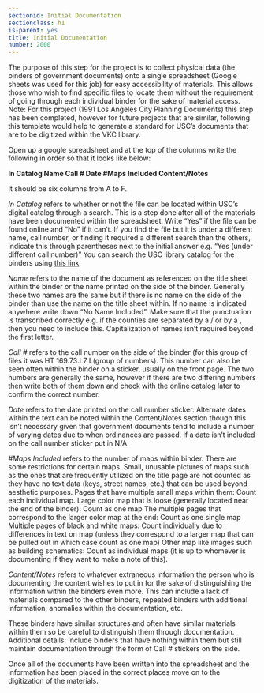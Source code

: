 ```yaml
---
sectionid: Initial Documentation
sectionclass: h1
is-parent: yes
title: Initial Documentation
number: 2000
---
```


The purpose of this step for the project is to collect physical data (the binders of government documents) onto a single spreadsheet (Google sheets was used for this job) for easy accessibility of materials. This allows those who wish to find specific files to locate them without the requirement of going through each individual binder for the sake of material access.
Note: For this project (1991 Los Angeles City Planning Documents) this step has been completed, however for future projects that are similar, following this template would help to generate a standard for USC’s documents that are to be digitized within the VKC library.

Open up a google spreadsheet and at the top of the columns write the following in order so that it looks like below: 

**In Catalog    Name    Call #    Date    #Maps Included    Content/Notes**

It should be six columns from A to F.

*In Catalog* refers to whether or not the file can be located within USC’s digital catalog through a search. This is a step done after all of the materials have been documented within the spreadsheet. Write “Yes” if the file can be found online and “No” if it can’t. If you find the file but it is under a different name, call number, or finding it required a different search than the others, indicate this through parentheses next to the initial answer e.g. “Yes (under different call number)”
You can search the USC library catalog for the binders using [this link](https://libraries.usc.edu/)

*Name* refers to the name of the document as referenced on the title sheet within the binder or the name printed on the side of the binder. Generally these two names are the same but if there is no name on the side of the binder than use the name on the title sheet within. If no name is indicated anywhere write down “No Name Included”. Make sure that the punctuation is transcribed correctly e.g. if the counties are separated by a / or by a , then you need to include this. Capitalization of names isn’t required beyond the first letter.

*Call #* refers to the call number on the side of the binder (for this group of files it was HT 169.73.L7 L(group of numbers). This number can also be seen often within the binder on a sticker, usually on the front page. The two numbers are generally the same, however if there are two differing numbers then write both of them down and check with the online catalog later to confirm the correct number.

*Date* refers to the date printed on the call number sticker. Alternate dates within the text can be noted within the Content/Notes section though this isn’t necessary given that government documents tend to include a number of varying dates due to when ordinances are passed. If a date isn’t included on the call number sticker put in N/A.

*#Maps Included* refers to the number of maps within binder. There are some restrictions for certain maps. 
Small, unusable pictures of maps such as the ones that are frequently utilized on the title page are not counted as they have no text data (keys, street names, etc.) that can be used beyond aesthetic purposes. 
Pages that have multiple small maps within them: Count each individual map.
Large color map that is loose (generally located near the end of the binder): Count as one map
The multiple pages that correspond to the larger color map at the end: Count as one single map
Multiple pages of black and white maps: Count individually due to differences in text on map (unless they correspond to a larger map that can be pulled out in which case count as one map)
Other map like images such as building schematics: Count as individual maps (it is up to whomever is documenting if they want to make a note of this).

*Content/Notes* refers to whatever extraneous information the person who is documenting the content wishes to put in for the sake of distinguishing the information within the binders even more. This can include a lack of materials compared to the other binders, repeated binders with additional information, anomalies within the documentation, etc. 

These binders have similar structures and often have similar materials within them so be careful to distinguish them through documentation.
Additional details: Include binders that have nothing within them but still maintain documentation through the form of Call # stickers on the side.

Once all of the documents have been written into the spreadsheet and the information has been placed in the correct places move on to the digitization of the materials. 
